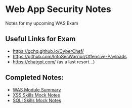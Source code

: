# Web App Security Notes

Notes for my upcoming WAS Exam
## Useful Links for Exam
- https://gchq.github.io/CyberChef/
- https://github.com/InfoSecWarrior/Offensive-Payloads
- https://chatgpt.com/ (as a last resort...)

## Completed Notes:
- [WAS Module Summary](https://github.com/ryancranie/webappsec/blob/main/WAS%20Summary.md)
- [XSS Skills Mock Notes](https://github.com/ryancranie/webappsec/blob/main/lab/XSS.md)
- [SQLi Skills Mock Notes](https://github.com/ryancranie/webappsec/blob/main/lab/SQLi.md)
